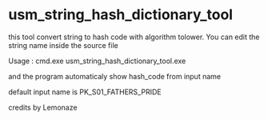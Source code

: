 # usm_string_hash_dictionary_tool
this tool convert string to hash code with algorithm tolower. You can edit the string name inside the source file



Usage : cmd.exe usm_string_hash_dictionary_tool.exe

and the program automaticaly show hash_code from input name

default input name is PK_S01_FATHERS_PRIDE

credits by Lemonaze
